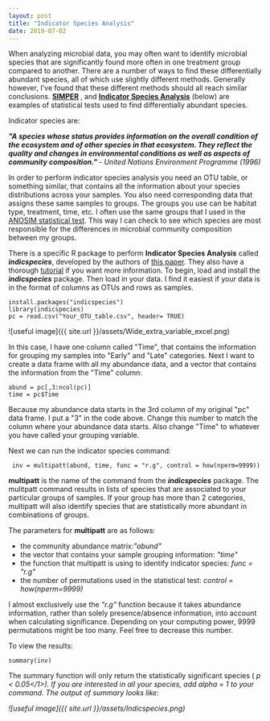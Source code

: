 ```yaml
---
layout: post
title: "Indicator Species Analysis"
date: 2019-07-02
---
```


When analyzing microbial data, you may often want to identify microbial species that are significantly found more often in one treatment group compared to another.  There are a number of ways to find these differentially abundant species, all of which use slightly different methods. Generally however, I've found that these different methods should all reach similar conclusions. <b>[SIMPER](https://www.rdocumentation.org/packages/vegan/versions/2.4-2/topics/simper) </b>, and <b>[Indicator Species Analysis](https://cran.r-project.org/web/packages/indicspecies/vignettes/indicspeciesTutorial.pdf)</b> (below) are examples of statistical tests used to find differentially abundant species.     


Indicator species are:

<b> <i>"A species whose status provides information on the overall condition of the ecosystem and of other species in that ecosystem. They reflect the quality and changes in environmental conditions as well as aspects of community composition." </i></b> <i>  - United Nations Environment Programme (1996)</i> 

In order to perform indicator species analysis you need an OTU table, or something similar, that contains all the information about your species distributions across your samples. You also need corresponding data that assigns these same samples to groups. The groups you use can be habitat type, treatment, time, etc.  I often use the same groups that I used in the [ANOSIM statistical test](https://jkzorz.github.io/2019/06/11/ANOSIM-test.html). This way I can check to see which species are most responsible for the differences in microbial community composition between my groups.       


There is a specific R package to perform <b>Indicator Species Analysis</b> called <b><i>indicspecies</i></b>, developed by the authors of [this paper](https://onlinelibrary.wiley.com/doi/full/10.1111/j.1600-0706.2010.18334.x). They also have a thorough [tutorial](https://cran.r-project.org/web/packages/indicspecies/vignettes/indicspeciesTutorial.pdf) if you want more information. To begin, load and install the <b><i>indicspecies</i></b> package. Then load in your data. I find it easiest if your data is in the format of columns as OTUs and rows as samples. 

```
install.packages("indicspecies")
library(indicspecies)
pc = read.csv("Your_OTU_table.csv", header= TRUE)
```

![useful image]({{ site.url }}/assets/Wide_extra_variable_excel.png)


In this case, I have one column called "Time", that contains the information for grouping my samples into "Early" and "Late" categories. Next I want to create a data frame with all my abundance data, and a vector that contains the information from the "Time" column:

```
abund = pc[,3:ncol(pc)]
time = pc$Time
```

Because my abundance data starts in the 3rd column of my original "pc" data frame. I put a "3" in the code above. Change this number to match the column where your abundance data starts. Also change "Time" to whatever you have called your grouping variable. 

Next we can run the indicator species command: 

```
 inv = multipatt(abund, time, func = "r.g", control = how(nperm=9999))
```
<b>multipatt</b> is the name of the command from the <b><i>indicspecies</i></b> package. The mulitpatt command results in lists of species that are associated to your particular groups of samples. If your group has more than 2 categories, multipatt will also identify species that are statistically more abundant in combinations of groups.   

The parameters for <b>multipatt</b> are as follows: 
<ul>
  <li>the community abundance matrix:<i>"abund"</i></li>
  <li>the vector that contains your sample grouping information: <i>"time"</i></li>
  <li>the function that multipatt is using to identify indicator species: <i> func = "r.g" </i></li>
  <li>the number of permutations used in the statistical test: <i> control = how(nperm=9999)</i></li>  
 </ul>

I almost exclusively use the <i>"r.g"</i> function because it takes abundance information, rather than solely presence/absence information, into account when calculating significance. Depending on your computing power, 9999 permutations might be too many. Feel free to decrease this number. 

To view the results: 

```
summary(inv)
```

The summary function will only return the statistically significant species (<i> p < 0.05</1>). If you are interested in all your species, add <i> alpha = 1 </i> to your command. The output of summary looks like:
 
 ![useful image]({{ site.url }}/assets/Indicspecies.png)
 
  




